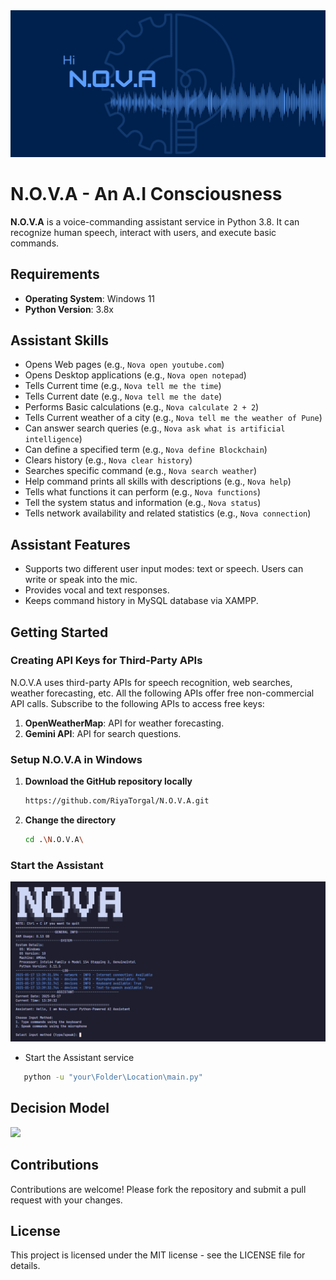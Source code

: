 <div align="center">
  <img src="https://github.com/RiyaTorgal/N.O.V.A/blob/main/img/NOVA.png" />
</div>

# N.O.V.A - An A.I Consciousness

**N.O.V.A** is a voice-commanding assistant service in Python 3.8. It can recognize human speech, interact with users, and execute basic commands.

## Requirements

- **Operating System**: Windows 11  
- **Python Version**: 3.8x

## Assistant Skills

- Opens Web pages (e.g., `Nova open youtube.com`)
- Opens Desktop applications (e.g., `Nova open notepad`)
- Tells Current time (e.g., `Nova tell me the time`)
- Tells Current date (e.g., `Nova tell me the date`)
- Performs Basic calculations (e.g., `Nova calculate 2 + 2`)
- Tells Current weather of a city (e.g., `Nova tell me the weather of Pune`)
- Can answer search queries (e.g., `Nova ask what is artificial intelligence`)
- Can define a specified term (e.g., `Nova define Blockchain`)
- Clears history (e.g., `Nova clear history`)
- Searches specific command (e.g., `Nova search weather`)
- Help command prints all skills with descriptions (e.g., `Nova help`)
- Tells what functions it can perform (e.g., `Nova functions`)
- Tell the system status and information (e.g., `Nova status`)
- Tells network availability and related statistics (e.g., `Nova connection`)

## Assistant Features

- Supports two different user input modes: text or speech. Users can write or speak into the mic.
- Provides vocal and text responses.
- Keeps command history in MySQL database via XAMPP.

## Getting Started

### Creating API Keys for Third-Party APIs

N.O.V.A uses third-party APIs for speech recognition, web searches, weather forecasting, etc. All the following APIs offer free non-commercial API calls. Subscribe to the following APIs to access free keys:

1. **OpenWeatherMap**: API for weather forecasting.
2. **Gemini API**: API for search questions.

### Setup N.O.V.A in Windows

1. **Download the GitHub repository locally**  
   ```bash
   https://github.com/RiyaTorgal/N.O.V.A.git
   ```
2. **Change the directory**  

   ```bash
   cd .\N.O.V.A\
   ```

### Start the Assistant
<div>
  <img src="https://github.com/RiyaTorgal/N.O.V.A/blob/main/img/NOVA_Output2.png"/>
</div>

- Start the Assistant service

```bash
   python -u "your\Folder\Location\main.py"
```
## Decision Model
<div>
  <img src="https://github.com/RiyaTorgal/N.O.V.A/blob/main/img/decision%20model.png" width="350" />
</div>

## Contributions
Contributions are welcome! Please fork the repository and submit a pull request with your changes.

## License
This project is licensed under the MIT license - see the LICENSE file for details.
